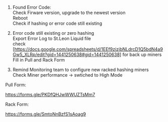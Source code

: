 1. Found Error Code: <br> 
   Check Firware version, upgrade to the newest version <br>
   Reboot <br>
   Check if hashing or error code still existing <br>

2. Error code still existing or zero hashing <br>
   Export Error Log to St.Leon Liquid file <br>
   check [https://docs.google.com/spreadsheets/d/1EEf9zizjbNLdrcD1Q5bdN4a9Gw5_XLRp/edit?gid=1441250638#gid=1441250638] for back up miners <br>
   Fill in Pull and Rack Form <br>

3. Remind Monitoring team to configure new racked hashing miners <br>
   Check Miner performance -> swtiched to High Mode <br>



Pull Form:

https://forms.gle/PKDfQHJwWWUZTsMm7

Rack Form: 

https://forms.gle/SmtoNnBzfS1sAoag9

